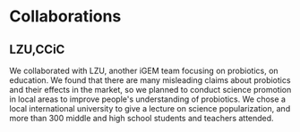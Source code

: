 # Collaborations

## LZU,CCiC
We collaborated with LZU, another iGEM team focusing on probiotics, on education. We found that there are many misleading claims about probiotics and their effects in the market, so we planned to conduct science promotion in local areas to improve people's understanding of probiotics. We chose a local international university to give a lecture on science popularization, and more than 300 middle and high school students and teachers attended.
